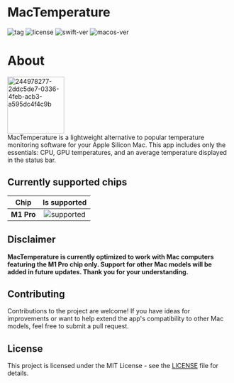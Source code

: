 <?xml version="1.0" encoding="UTF-8"?> <!DOCTYPE plist PUBLIC "-//Apple//DTD PLIST 1.0//EN" "http://www.apple.com/DTDs/PropertyList-1.0.dtd"> <plist version="1.0"> <array/> </plist>

# MacTemperature

![tag](https://img.shields.io/github/v/tag/ighiba/mac-temperature)
![license](https://img.shields.io/github/license/ighiba/mac-temperature)
![swift-ver](https://img.shields.io/badge/Swift-5.8-orange)
![macos-ver](https://img.shields.io/badge/macOS-13%2B-blue)

# About

<d>
    <img width="128" alt="244978277-2ddc5de7-0336-4feb-acb3-a595dc4f4c9b" src="https://github.com/ighiba/mac-temperature/assets/9763289/faf511b8-0acf-4de0-a7a3-a77f63e3c5d4">
    <br>
    <span>MacTemperature is a lightweight alternative to popular temperature monitoring software for your Apple Silicon Mac. This app includes only the essentials: CPU, GPU temperatures, and an average temperature displayed in the status bar.</span>
</d>

## Currently supported chips

| **Chip** | **Is supported** |
|:---:|:---:| 
| **M1 Pro**   | ![supported](https://img.shields.io/badge/-Supported-green) |

## Disclaimer

**MacTemperature is currently optimized to work with Mac computers featuring the M1 Pro chip only. Support for other Mac models will be added in future updates. Thank you for your understanding.**

## Contributing

Contributions to the project are welcome! If you have ideas for improvements or want to help extend the app's compatibility to other Mac models, feel free to submit a pull request.

## License

This project is licensed under the MIT License - see the [LICENSE](/LICENSE) file for details.

